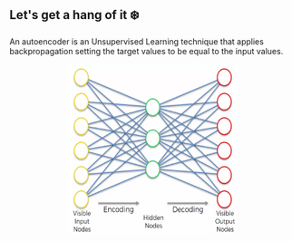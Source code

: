 ## Let's get a hang of it ❄️ 

An autoencoder is an Unsupervised Learning technique that applies backpropagation setting the target values to be equal to the input values.

<p align="center"><img src="./images/1_auto_encoders.png" width="300" height="300"/></p>


